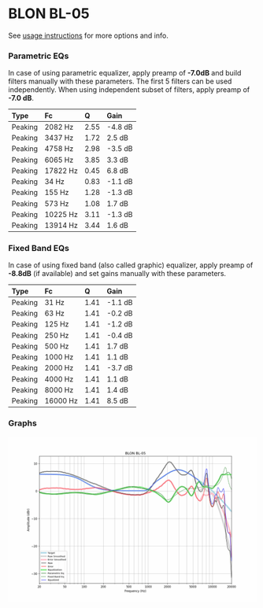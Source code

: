 # BLON BL-05
See [usage instructions](https://github.com/jaakkopasanen/AutoEq#usage) for more options and info.

### Parametric EQs
In case of using parametric equalizer, apply preamp of **-7.0dB** and build filters manually
with these parameters. The first 5 filters can be used independently.
When using independent subset of filters, apply preamp of **-7.0 dB**.

| Type    | Fc       |    Q | Gain    |
|:--------|:---------|:-----|:--------|
| Peaking | 2082 Hz  | 2.55 | -4.8 dB |
| Peaking | 3437 Hz  | 1.72 | 2.5 dB  |
| Peaking | 4758 Hz  | 2.98 | -3.5 dB |
| Peaking | 6065 Hz  | 3.85 | 3.3 dB  |
| Peaking | 17822 Hz | 0.45 | 6.8 dB  |
| Peaking | 34 Hz    | 0.83 | -1.1 dB |
| Peaking | 155 Hz   | 1.28 | -1.3 dB |
| Peaking | 573 Hz   | 1.08 | 1.7 dB  |
| Peaking | 10225 Hz | 3.11 | -1.3 dB |
| Peaking | 13914 Hz | 3.44 | 1.6 dB  |

### Fixed Band EQs
In case of using fixed band (also called graphic) equalizer, apply preamp of **-8.8dB**
(if available) and set gains manually with these parameters.

| Type    | Fc       |    Q | Gain    |
|:--------|:---------|:-----|:--------|
| Peaking | 31 Hz    | 1.41 | -1.1 dB |
| Peaking | 63 Hz    | 1.41 | -0.2 dB |
| Peaking | 125 Hz   | 1.41 | -1.2 dB |
| Peaking | 250 Hz   | 1.41 | -0.4 dB |
| Peaking | 500 Hz   | 1.41 | 1.7 dB  |
| Peaking | 1000 Hz  | 1.41 | 1.1 dB  |
| Peaking | 2000 Hz  | 1.41 | -3.7 dB |
| Peaking | 4000 Hz  | 1.41 | 1.1 dB  |
| Peaking | 8000 Hz  | 1.41 | 1.4 dB  |
| Peaking | 16000 Hz | 1.41 | 8.5 dB  |

### Graphs
![](./BLON%20BL-05.png)